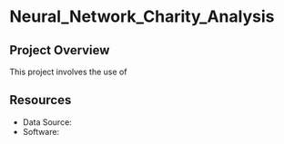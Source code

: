 # Neural_Network_Charity_Analysis

## Project Overview
This project involves the use of 

## Resources
- Data Source:
- Software:
